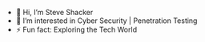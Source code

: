 - 👋 Hi, I’m Steve Shacker
- 👀 I’m interested in Cyber Security | Penetration Testing
- ⚡ Fun fact: Exploring the Tech World

<!---
shacker001/shacker001 is a ✨ special ✨ repository because its `README.md` (this file) appears on your GitHub profile.
You can click the Preview link to take a look at your changes.
--->
